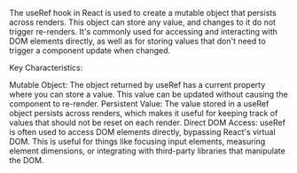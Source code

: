 The useRef hook in React is used to create a mutable object that persists across renders. This object can store any value, and changes to it do not trigger re-renders. It's commonly used for accessing and interacting with DOM elements directly, as well as for storing values that don't need to trigger a component update when changed.

Key Characteristics:

Mutable Object: The object returned by useRef has a current property where you can store a value. This value can be updated without causing the component to re-render.
Persistent Value: The value stored in a useRef object persists across renders, which makes it useful for keeping track of values that should not be reset on each render.
Direct DOM Access: useRef is often used to access DOM elements directly, bypassing React's virtual DOM. This is useful for things like focusing input elements, measuring element dimensions, or integrating with third-party libraries that manipulate the DOM.
